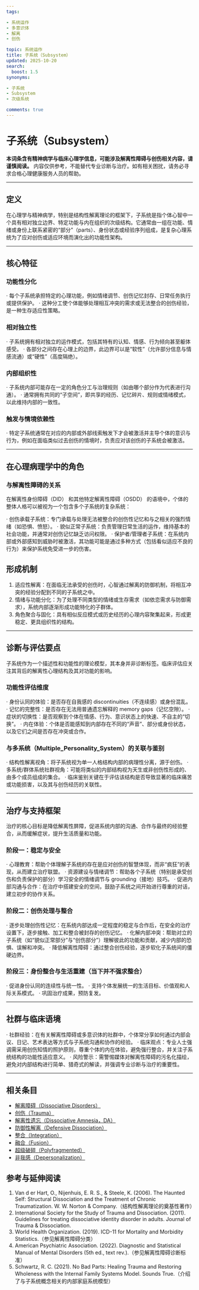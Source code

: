 ```yaml
---
tags:

- 系统运作
- 多意识体
- 解离
- 创伤

topic: 系统运作
title: 子系统（Subsystem）
updated: 2025-10-20
search:
  boost: 1.5
synonyms:

- 子系统
- Subsystem
- 次级系统

comments: true
---
```


# 子系统（Subsystem）

**本词条含有精神病学与临床心理学信息，可能涉及解离性障碍与创伤相关内容，请谨慎阅读。**
内容仅供参考，不能替代专业诊断与治疗。如有相关困扰，请务必寻求合格心理健康服务人员的帮助。

---

## 定义

在心理学与精神病学，特别是结构性解离理论的框架下，子系统是指个体心智中一个具有相对独立边界、特定功能与内在组织的次级结构。它通常由一组在功能、情绪或身份上联系紧密的“部分”（parts）、身份状态或经验序列组成，是复杂心理系统为了应对创伤或适应环境而演化出的功能性架构。

---

## 核心特征

### 功能性分化

· 每个子系统承担特定的心理功能，例如情绪调节、创伤记忆封存、日常任务执行或提供保护。
· 这种分工使个体能够处理相互冲突的需求或无法整合的创伤经验，是一种生存适应性策略。

### 相对独立性

· 子系统拥有相对独立的运作模式，包括其特有的认知、情感、行为倾向甚至躯体感受。
· 各部分之间存在心理上的边界，此边界可以是“软性”（允许部分信息与情感流通）或“硬性”（高度隔绝）。

### 内部组织性

· 子系统内部可能存在一定的角色分工与治理规则（如由哪个部分作为代表进行沟通）。
· 通常拥有共同的“子空间”，即共享的经历、记忆碎片、规则或情绪模式，以此维持内部的一致性。

### 触发与情境依赖性

· 特定子系统通常在对应的内部或外部线索触发下才会被激活并主导个体的意识与行为，例如在面临类似过去创伤的情境时，负责应对该创伤的子系统会被激活。

---

## 在心理病理学中的角色

### 与解离性障碍的关系

在解离性身份障碍（DID） 和其他特定解离性障碍（OSDD） 的语境中，个体的整体人格可以被视为一个包含多个子系统的复杂系统：

· 创伤承载子系统：专门承载与处理无法被整合的创伤性记忆和与之相关的强烈情绪（如恐惧、愤怒）。
· 貌似正常子系统：负责管理日常生活的运作，维持基本的社会功能，并通常对创伤记忆缺乏访问权限。
· 保护者/管理者子系统：在系统内部或外部感知到威胁时被激活，其功能可能是通过多种方式（包括看似适应不良的行为）来保护系统免受进一步的伤害。

## 形成机制

1. 适应性解离：在面临无法承受的创伤时，心智通过解离的防御机制，将相互冲突的经验分配到不同的子系统之中。
2. 情绪与功能分化：为了处理不同类型的情绪或生存需求（如依恋需求与防御需求），系统内部逐渐形成功能特化的子群体。
3. 角色聚合与固化：具有相似反应模式或历史经历的心理内容聚集起来，形成更稳定、更具组织性的结构。

---

## 诊断与评估要点

子系统作为一个描述性和功能性的理论模型，其本身并非诊断标签。临床评估应关注其背后的解离性心理结构及其对功能的影响。

### 功能性评估维度

· 身份认同的体验：是否存在自我感的 discontinuities（不连续感）或身份混乱。
· 记忆的完整性：是否存在无法用普通遗忘解释的 memory gaps（记忆空隙）。
· 症状的切换性：是否观察到个体在情感、行为、意识状态上的快速、不自主的“切换”。
· 内在体验：个体是否能感知到内部存在不同的“声音”、部分或身份状态，以及它们之间是否存在冲突或合作。

### 与多系统（Multiple_Personality_System）的关联与鉴别

· 结构性解离视角：将子系统视为单一人格结构内部的病理性分离，源于创伤。
· 多系统/群体系统社群视角：可能将类似的内部结构视为天生或非创伤性形成的、由多个成员组成的集合。
· 临床鉴别关键在于评估该结构是否导致显著的临床痛苦或功能损害，以及其与创伤经历的关联性。

---

## 治疗与支持框架

治疗的核心目标是降低解离性屏障，促进系统内部的沟通、合作与最终的经验整合，从而缓解症状，提升生活质量和功能。

### 阶段一：稳定与安全

· 心理教育：帮助个体理解子系统的存在是应对创伤的智慧体现，而非“疯狂”的表现，从而建立治疗联盟。
· 资源建设与情绪调节：帮助各个子系统（特别是承受创伤和负责保护的部分）学习安全的情绪调节与 grounding（接地）技巧。
· 促进内部沟通与合作：在治疗中搭建安全的空间，鼓励子系统之间开始进行尊重的对话，建立初步的协作关系。

### 阶段二：创伤处理与整合

· 逐步处理创伤性记忆：在系统内部达成一定程度的稳定与合作后，在安全的治疗设置下，逐步接触、加工和整合被封存的创伤记忆。
· 化解内部冲突：帮助对立的子系统（如“貌似正常部分”与“创伤部分”）理解彼此的功能和贡献，减少内部的恐惧、误解和冲突。
· 降低解离性障碍：通过整合创伤经验，逐步软化子系统间的僵硬边界。

### 阶段三：身份整合与生活重建（当下并不强求整合）

· 促进身份认同的连续性与统一性。
· 支持个体发展统一的生活目标、价值观和人际关系模式。
· 巩固治疗成果，预防复发。

---

## 社群与临床语境

· 社群经验：在有关解离性障碍或多意识体的社群中，个体常分享如何通过内部会议、日记、艺术表达等方式与子系统沟通和协作的经验。
· 临床观点：专业人士强调需采用创伤知情的照护原则，尊重个体的内在体验，避免强行整合，并关注子系统结构的功能性适应意义。
· 风险警示：需警惕媒体对解离性障碍的污名化描绘，避免对内部结构进行简单、猎奇式的解读，并强调专业诊断与治疗的重要性。

---

## 相关条目

- [解离障碍（Dissociative Disorders）](Dissociative-Disorders.md)
- [创伤（Trauma）](Trauma.md)
- [解离性遗忘（Dissociative Amnesia，DA）](Dissociative-Amnesia-DA.md)
- [防御性解离（Defensive Dissociation）](Defensive-Dissociation.md)
- [整合（Integration）](Integration.md)
- [融合（Fusion）](Fusion.md)
- [超级破碎（Polyfragmented）](Polyfragmented.md)
- [非我感（Depersonalization）](Not-Me-Feeling.md)

## 参考与延伸阅读

1. Van d er Hart, O., Nijenhuis, E. R. S., & Steele, K. (2006). The Haunted Self: Structural Dissociation and the Treatment of Chronic Traumatization. W. W. Norton & Company.（结构性解离理论的奠基性著作）
2. International Society for the Study of Trauma and Dissociation. (2011). Guidelines for treating dissociative identity disorder in adults. Journal of Trauma & Dissociation.
3. World Health Organization. (2019). ICD-11 for Mortality and Morbidity Statistics.（参见解离性障碍分类）
4. American Psychiatric Association. (2022). Diagnostic and Statistical Manual of Mental Disorders (5th ed., text rev.).（参见解离性障碍诊断标准）
5. Schwartz, R. C. (2021). No Bad Parts: Healing Trauma and Restoring Wholeness with the Internal Family Systems Model. Sounds True.（介绍了与子系统概念相关的内部家庭系统模型）
